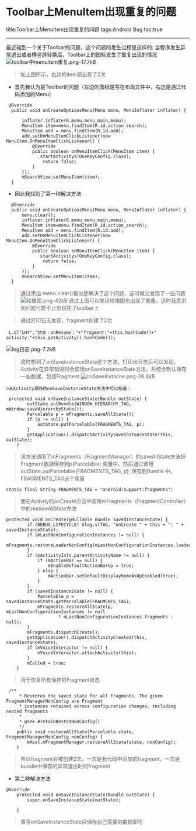 ﻿# Toolbar上MenuItem出现重复的问题


title:Toolbar上MenuItem出现重复的问题
tags:Android Bug
toc:true

---

 最近碰到一个关于Toolbar的问题，这个问题的发生过程是这样的:
    当程序发生异常退出或者横竖屏转换后，Toolbar上的图标发生了重复出现的情况
    ![toolbar中menuitem重复.png-17.7kB][1]


  > 如上图所示，右边的item都出现了2次

  * 首先我认为是Toolbar的问题（左边的图标是写在布局文件中，右边是通过代码添加的Menu）
  ```
   @Override
    public void onCreateOptionsMenu(Menu menu, MenuInflater inflater) {

        inflater.inflate(R.menu.menu_main,menu);
        MenuItem item=menu.findItem(R.id.action_search);
        MenuItem add = menu.findItem(R.id.add);
        add.setOnMenuItemClickListener(new MenuItem.OnMenuItemClickListener() {
            @Override
            public boolean onMenuItemClick(MenuItem item) {
               startActivitys(OneKeyConfig.class);
                return false;
            }
        });
        mSearchView.setMenuItem(item);
    }
  ```

  * 因此我找到了第一种解决方法
  ```
    @Override
    public void onCreateOptionsMenu(Menu menu, MenuInflater inflater) {
        menu.clear();
        inflater.inflate(R.menu.menu_main,menu);
        MenuItem item=menu.findItem(R.id.action_search);
        MenuItem add = menu.findItem(R.id.add);
        add.setOnMenuItemClickListener(new MenuItem.OnMenuItemClickListener() {
            @Override
            public boolean onMenuItemClick(MenuItem item) {
               startActivitys(OneKeyConfig.class);
                return false;
            }
        });
        mSearchView.setMenuItem(item);
    }
  ```
  > 通过添加 menu.clear()看似是解决了这个问题，这时候又发现了一些问题
  ![轮播图.png-42kB][2]
通过上图可以发现轮播图也出现了重叠，这时我意识到问题可能不止出现在了toolbar上

> 通过打印日志发现，fragment创建了2次
```
 L.d("LHY","状态：onResume："+"fragment:"+this.hashCode()+" activity:"+this.getActivity().hashCode());
```
![log日志.png-7.2kB][3]
>这时想到了onSaveInstanceState这个方法，打印出日志后可以发现，Activity在异常销毁时会调用onSaveInstanceState方法，系统会默认保存一些数据，包括Fragment
![onSaveInstacne.png-26.4kB][4]


    >从Activity源码的onSaveInstanceState方法中可以知道：
```
 protected void onSaveInstanceState(Bundle outState) {
        outState.putBundle(WINDOW_HIERARCHY_TAG, mWindow.saveHierarchyState());
        Parcelable p = mFragments.saveAllState();
        if (p != null) {
            outState.putParcelable(FRAGMENTS_TAG, p);
        }
        getApplication().dispatchActivitySaveInstanceState(this, outState);
    }
```
> 该方法调用了mFragments（FragmentManager）的saveAllState方法把Fragment数据保存到p(Parcelable) 变量中，然后通过调用outState.putParcelable(FRAGMENTS_TAG, p);
保存到Bundle 中，FRAGMENTS_TAG这个常量
```
static final String FRAGMENTS_TAG = "android:support:fragments";
```
>而在Acitvity的onCreate方法中调用mFragments（FragmentController）中的restoreAllState方法
```
protected void onCreate(@Nullable Bundle savedInstanceState) {
        if (DEBUG_LIFECYCLE) Slog.v(TAG, "onCreate " + this + ": " + savedInstanceState);
        if (mLastNonConfigurationInstances != null) {
            mFragments.restoreLoaderNonConfig(mLastNonConfigurationInstances.loaders);
        }
        if (mActivityInfo.parentActivityName != null) {
            if (mActionBar == null) {
                mEnableDefaultActionBarUp = true;
            } else {
                mActionBar.setDefaultDisplayHomeAsUpEnabled(true);
            }
        }
        if (savedInstanceState != null) {
            Parcelable p = savedInstanceState.getParcelable(FRAGMENTS_TAG);
            mFragments.restoreAllState(p, mLastNonConfigurationInstances != null
                    ? mLastNonConfigurationInstances.fragments : null);
        }
        mFragments.dispatchCreate();
        getApplication().dispatchActivityCreated(this, savedInstanceState);
        if (mVoiceInteractor != null) {
            mVoiceInteractor.attachActivity(this);
        }
        mCalled = true;
    }
```
>用于恢复所有保存的Fragment状态
```
 /**
     * Restores the saved state for all Fragments. The given FragmentManagerNonConfig are Fragment
     * instances retained across configuration changes, including nested fragments
     *
     * @see #retainNestedNonConfig()
     */
    public void restoreAllState(Parcelable state, FragmentManagerNonConfig nonConfig) {
        mHost.mFragmentManager.restoreAllState(state, nonConfig);
    }
```
> 所以fragment会被创建2次，一次是我代码中添加的fragment，一次是bundle中保存的异常退出时的fragment

* 第二种解决方法
```
@Override
    protected void onSaveInstanceState(Bundle outState) {
        super.onSaveInstanceState(outState);

    }
```
>重写onSaveInstanceState只保存自己需要的数据即可

  [1]: http://static.zybuluo.com/NoHarry/qjkwhh83ykizzoaskjogefqy/toolbar%E4%B8%ADmenuitem%E9%87%8D%E5%A4%8D.png
  [2]: http://static.zybuluo.com/NoHarry/pv73bpllg3idna0ccivejv8h/%E8%BD%AE%E6%92%AD%E5%9B%BE.png
  [3]: http://static.zybuluo.com/NoHarry/253svlhyu0sdkqvo4yebfiem/log%E6%97%A5%E5%BF%97.png
  [4]: http://static.zybuluo.com/NoHarry/6uil8utp89qynttmg4jdbtgk/onSaveInstacne.png
